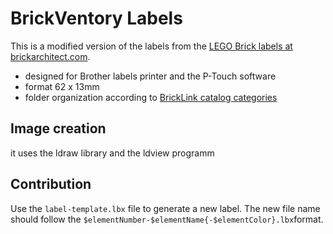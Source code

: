 # BrickVentory Labels

This is a modified version of the labels from the [LEGO Brick labels at brickarchitect.com](http://http://brickarchitect.com/labels/).

- designed for Brother labels printer and the P-Touch software
- format 62 x 13mm
- folder organization according to [BrickLink catalog categories](http://www.bricklink.com/catalogTree.asp?itemType=P)


## Image creation

it uses the ldraw library and the ldview programm

## Contribution

Use the `label-template.lbx` file to generate a new label. The new file name should follow the `$elementNumber-$elementName{-$elementColor}.lbx`format.



